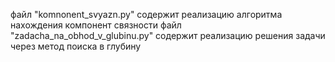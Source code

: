 файл "komnonent_svyazn.py" содержит реализацию алгоритма нахождения компонент связности
файл "zadacha_na_obhod_v_glubinu.py" содержит реализацию решения задачи через метод поиска в глубину
